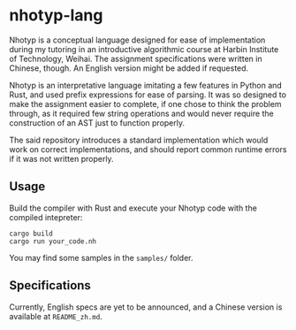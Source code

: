 
# nhotyp-lang

Nhotyp is a conceptual language designed for ease of implementation during my tutoring in an introductive algorithmic course at Harbin Institute of Technology, Weihai. The assignment specifications were written in Chinese, though. An English version might be added if requested.

Nhotyp is an interpretative language imitating a few features in Python and Rust, and used prefix expressions for ease of parsing. It was so designed to make the assignment easier to complete, if one chose to think the problem through, as it required few string operations and would never require the construction of an AST just to function properly.

The said repository introduces a standard implementation which would work on correct implementations, and should report common runtime errors if it was not written properly.

## Usage

Build the compiler with Rust and execute your Nhotyp code with the compiled intepreter:

```
cargo build
cargo run your_code.nh
```

You may find some samples in the `samples/` folder.

## Specifications

Currently, English specs are yet to be announced, and a Chinese version is available at `README_zh.md`.
